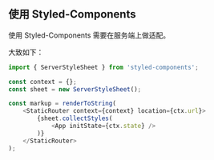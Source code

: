 
## 使用 Styled-Components
使用 Styled-Components 需要在服务端上做适配。

大致如下：

```js
import { ServerStyleSheet } from 'styled-components';

const context = {};
const sheet = new ServerStyleSheet();

const markup = renderToString(
    <StaticRouter context={context} location={ctx.url}>
        {sheet.collectStyles(
            <App initState={ctx.state} />
        )}
    </StaticRouter>
);
```